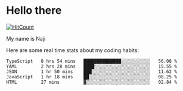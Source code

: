 # Hello there

[![HitCount](http://hits.dwyl.com/na-ji/na-ji.svg)](https://youtu.be/dQw4w9WgXcQ)

My name is Naji

Here are some real time stats about my coding habits:

<!--START_SECTION:waka-->
```text
TypeScript   8 hrs 54 mins   ██████████████░░░░░░░░░░░   56.08 % 
YAML         2 hrs 28 mins   ████░░░░░░░░░░░░░░░░░░░░░   15.55 % 
JSON         1 hr 50 mins    ███░░░░░░░░░░░░░░░░░░░░░░   11.62 % 
JavaScript   1 hr 18 mins    ██░░░░░░░░░░░░░░░░░░░░░░░   08.25 % 
HTML         27 mins         ▓░░░░░░░░░░░░░░░░░░░░░░░░   02.84 % 
```
<!--END_SECTION:waka-->
